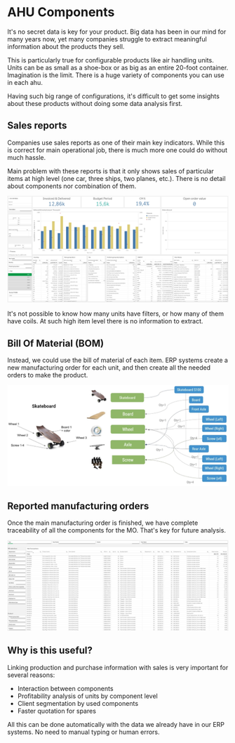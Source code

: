 # AHU Components

It's no secret data is key for your product. Big data has been in our mind for many years now, yet many companies struggle to extract meaningful information about the products they sell.

This is particularly true for configurable products like air handling units. Units can be as small as a shoe-box or as big as an entire 20-foot container. Imagination is the limit. There is a huge variety of components you can use in each ahu.

Having such big range of configurations, it's difficult to get some insights about these products without doing some data analysis first.

## Sales reports

Companies use sales reports as one of their main key indicators. While this is correct for main operational job, there is much more one could do without much hassle.

Main problem with these reports is that it only shows sales of particular items at high level (one car, three ships, two planes, etc.). There is no detail about components nor combination of them.

![Sales report](https://raw.githubusercontent.com/darroyolpz/AHU-Components/master/img/sales.jpg)

It's not possible to know how many units have filters, or how many of them have coils. At such high item level there is no information to extract.

## Bill Of Material (BOM)

Instead, we could use the bill of material of each item. ERP systems create a new manufacturing order for each unit, and then create all the needed orders to make the product.

![BOM](https://raw.githubusercontent.com/darroyolpz/AHU-Components/master/img/bom.jpg)

## Reported manufacturing orders

Once the main manufacturing order is finished, we have complete traceability of all the components for the MO. That's key for future analysis.

![Reported MO](https://raw.githubusercontent.com/darroyolpz/AHU-Components/master/img/reported_mo.jpg)

## Why is this useful?

Linking production and purchase information with sales is very important for several reasons:

- Interaction between components
- Profitability analysis of units by component level
- Client segmentation by used components
- Faster quotation for spares

All this can be done automatically with the data we already have in our ERP systems. No need to manual typing or human errors.